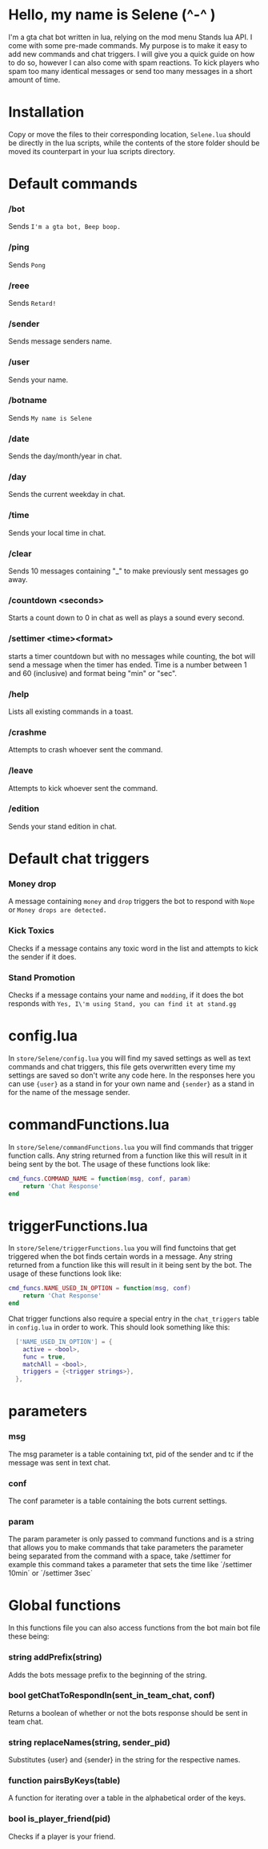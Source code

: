 # Hello, my name is Selene (\^-^ )

I'm a gta chat bot written in lua, relying on the mod menu Stands lua API. I come with some pre-made commands. My purpose is to make it easy to add new commands and chat triggers. I will give you a quick guide on how to do so, however I can also come with spam reactions. To kick players who spam too many identical messages or send too many messages in a short amount of time.


# Installation

Copy or move the files to their corresponding location, `Selene.lua` should be directly in the lua scripts, while the contents of the store folder should be moved its counterpart in your lua scripts directory.

# Default commands

### /bot
Sends `I'm a gta bot, Beep boop.`

### /ping
Sends `Pong`

### /reee
Sends `Retard!`

### /sender
Sends message senders name.

### /user
Sends your name.

### /botname
Sends `My name is Selene`

### /date
Sends the day/month/year in chat.

### /day
Sends the current weekday in chat.

### /time
Sends your local time in chat.

### /clear
Sends 10 messages containing "_" to make previously sent messages go away.

### /countdown <seconds\>
Starts a count down to 0 in chat as well as plays a sound every second.

### /settimer <time\><format\>
starts a timer countdown but with no messages while counting, the bot will send a message when the timer has ended. Time is a number between 1 and 60 (inclusive) and format being "min" or "sec".

### /help
Lists all existing commands in a toast.

### /crashme
Attempts to crash whoever sent the command.

### /leave
Attempts to kick whoever sent the command.

### /edition
Sends your stand edition in chat.

# Default chat triggers

### Money drop
A message containing `money` and `drop` triggers the bot to respond with `Nope` or `Money drops are detected.`

### Kick Toxics
Checks if a message contains any toxic word in the list and attempts to kick the sender if it does.

### Stand Promotion
Checks if a message contains your name and `modding`, if it does the bot responds with `Yes, I\'m using Stand, you can find it at stand.gg`


# config.lua

In `store/Selene/config.lua` you will find my saved settings as well as text commands and chat triggers, this file gets overwritten every time my settings are saved so don't write any code here. In the responses here you can use `{user}` as a stand in for your own name and `{sender}` as a stand in for the name of the message sender.

# commandFunctions.lua

In `store/Selene/commandFunctions.lua` you will find commands that trigger function calls. Any string returned from a function like this will result in it being sent by the bot. The usage of these functions look like:

```lua
cmd_funcs.COMMAND_NAME = function(msg, conf, param)
    return 'Chat Response'
end
```

# triggerFunctions.lua

In `store/Selene/triggerFunctions.lua` you will find functoins that get triggered when the bot finds certain words in a message. Any string returned from a function like this will result in it being sent by the bot. The usage of these functions look like:

```lua
cmd_funcs.NAME_USED_IN_OPTION = function(msg, conf)
    return 'Chat Response'
end
```

Chat trigger functions also require a special entry in the `chat_triggers` table in `config.lua` in order to work. This should look something like this:

```lua
  ['NAME_USED_IN_OPTION'] = {
    active = <bool>,
    func = true,
    matchAll = <bool>,
    triggers = {<trigger strings>},
  },
```

# parameters

### msg
The msg parameter is a table containing txt, pid of the sender and tc if the message was sent in text chat.

### conf
The conf parameter is a table containing the bots current settings.

### param
The param parameter is only passed to command functions and is a string that allows you to make commands that take parameters the parameter being separated from the command with a space, take /settimer for example this command takes a parameter that sets the time like ´/settimer 10min´ or ´/settimer 3sec´

# Global functions

In this functions file you can also access functions from the bot main bot file these being:


### string addPrefix(string)
Adds the bots message prefix to the beginning of the string.

### bool getChatToRespondIn(sent_in_team_chat, conf)
Returns a boolean of whether or not the bots response should be sent in team chat.

### string replaceNames(string, sender_pid)
Substitutes {user} and {sender} in the string for the respective names.

### function pairsByKeys(table)
A function for iterating over a table in the alphabetical order of the keys.

### bool is_player_friend(pid)
Checks if a player is your friend.
